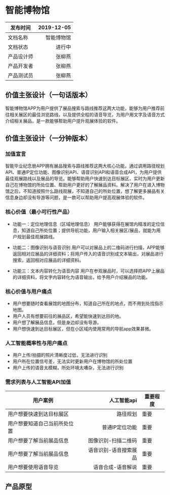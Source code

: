 # 智能博物馆
| 发布时间 | 2019-12-05 |
| ------  | -------:   |
| 文档名称 |  智能博物馆  |
| 文档状态 |  进行中     |
| 产品设计师  |  张柳燕    |
|  产品开发者 |  张柳燕    |
| 产品测试员|  张柳燕    |

## 价值主张设计（一句话版本）
智能博物馆APP为用户提供了展品搜索与路线推荐这两大功能，能够为用户推荐前往相关展区的最佳浏览路线，以及提供全程的语音导览，为用户用文字及语音方式介绍相关展品，是一款能够帮助用户提升观展体验的软件。

## 价值主张设计（一分钟版本）
### 加值宣言
智能毕业纪念册APP拥有展品搜索与路线推荐这两大核心功能，通过调用路径规划API、普通IP定位功能、图像识别API、语音识别API和语音合成API，为用户提供最佳观展路线以及展品的导览。能够帮助用户快速到达目标展区、实时为用户更新自己在博物馆的所处位置、帮助用户更好的了解展品资料。解决了用户在进入博物馆之后，不知道按照什么路线观展，不知道自己的所处位置，想了解更多展品有关信息身边却没有导游等问题，是一款可以帮助用户提高观展体验的软件。

### 核心价值（最小可行性产品）
- 功能一：定位地理信息（区域地理信息）
用户能够获得在展馆内精准的定位信息，知道自己所处位置；提供导航功能，用户输入相关展区/展品，就能为用户规划最佳观展路线。

- 功能二：图像识别与语音识别
用户可以对展品上的二维码进行扫描，APP能够返回相对应展品的详细资料；将用户传入的语音识别成文本输出，对展品进行搜索，返回相对应展品的详细资料。

- 功能三：文本内容转化为语音内容
用户在参观展品时，可以选择把APP上展品的详细资料，将文字内容转化为语音输出，给予用户介绍展品的功能。

### 核心价值与用户痛点
* 用户想要随时查看展馆的地图分布，知道自己所在的地点，而不用到处找指示地图。
* 用户人员有想要前往的展品区，希望能快速到达目的地。
* 用户想了解展品信息，但是身边却没有导游。
* 用户想快速到达目标展区，但在小区域内使用常用的导航app效果甚微。


### 人工智能概率性与用户痛点
- 用户上传/拍摄的照片清晰度过低，无法进行识别
- 用户所在位置信号差，无法实时更新用户在博物馆的所处位置
- 用户上传的语音太模糊，所处环境太嘈杂，无法进行识别

### 需求列表与人工智能API加值
| 用户案例 | 人工智能api | 重要程度 |
| ------  | -------:   | -------   |
| 用户想要快速到达目标展区 |  路径规划 | 重要 |
| 用户想要知道自己当前所处位置 |  普通IP定位功能 | 重要 |
| 用户想要了解当前展品信息 |  图像识别-扫描二维码 | 重要 |
| 用户想要了解当前展品信息 |  语音识别-语音搜索展品 |重要 |
| 用户想要使用语音导览 |  语音合成-语音解说  |重要 |


## 产品原型


